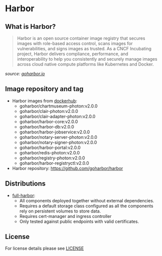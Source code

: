 # Harbor

## What is Harbor?

> Harbor is an open source container image registry that secures images with role-based access control, scans images
> for vulnerabilities, and signs images as trusted. As a CNCF Incubating project, Harbor delivers compliance,
> performance, and interoperability to help you consistently and securely manage images across cloud native compute
> platforms like Kubernetes and Docker.

*source: [goharbor.io](https://goharbor.io/)*

## Image repository and tag

* Harbor images from [dockerhub](https://hub.docker.com/u/goharbor):
  * goharbor/chartmuseum-photon:v2.0.0
  * goharbor/clair-photon:v2.0.0
  * goharbor/clair-adapter-photon:v2.0.0
  * goharbor/harbor-core:v2.0.0
  * goharbor/harbor-db:v2.0.0
  * goharbor/harbor-jobservice:v2.0.0
  * goharbor/notary-server-photon:v2.0.0
  * goharbor/notary-signer-photon:v2.0.0
  * goharbor/harbor-portal:v2.0.0
  * goharbor/redis-photon:v2.0.0
  * goharbor/registry-photon:v2.0.0
  * goharbor/harbor-registryctl:v2.0.0
* Harbor repository: https://github.com/goharbor/harbor

## Distributions

* [full-harbor](distributions/full-harbor):
  * All components deployed together without external dependencies.
  * Requires a default storage class configured as all the components rely on persistent volumes to store data.
  * Requires cert-manager and ingress controller
  * Only tested against public endpoints with valid certificates.

## License

For license details please see [LICENSE](../../LICENSE)
